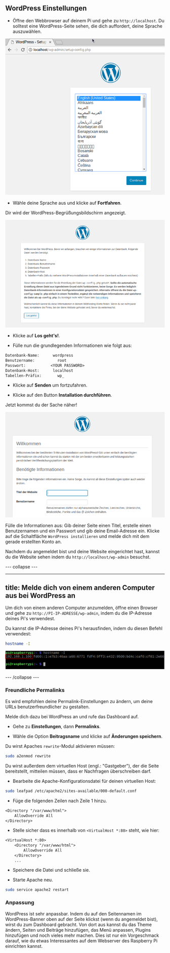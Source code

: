 ## WordPress Einstellungen

+ Öffne den Webbrowser auf deinem Pi und gehe zu `http://localhost`. Du solltest eine WordPress-Seite sehen, die dich auffordert, deine Sprache auszuwählen.

![WordPress Sprache auswählen](images/wordpress_language.png)

+ Wähle deine Sprache aus und klicke auf **Fortfahren**.

Dir wird der WordPress-Begrüßungsbildschirm angezeigt.

![WordPress-Begrüßungsbildschirm](images/wordpress-welcome.png)

+ Klicke auf **Los geht's!**.

+ Fülle nun die grundlegenden Informationen wie folgt aus:

```
Datenbank-Name:      wordpress
Benutzername:          root
Passwort:           <YOUR PASSWORD>
Datenbank-Host:      localhost
Tabellen-Präfix:       wp_
```

+ Klicke auf **Senden** um fortzufahren.

+ Klicke auf den Button **Installation durchführen**.

Jetzt kommst du der Sache näher!

![WordPress-Begrüßungsbildschirm](images/wp-info.png)

Fülle die Informationen aus: Gib deiner Seite einen Titel, erstelle einen Benutzernamen und ein Passwort und gib deine Email-Adresse ein. Klicke auf die Schaltfläche `WordPress installieren` und melde dich mit dem gerade erstellten Konto an.

Nachdem du angemeldet bist und deine Website eingerichtet hast, kannst du die Website sehen indem du `http://localhost/wp-admin` besuchst.

--- collapse ---

---
title: Melde dich von einem anderen Computer aus bei WordPress an
---

Um dich von einem anderen Computer anzumelden, öffne einen Browser und gehe zu `http://PI-IP-ADRESSE/wp-admin`, indem du die IP-Adresse deines Pi's verwendest.

Du kannst die IP-Adresse deines Pi's herausfinden, indem du diesen Befehl verwendest:

```bash
hostname -I
```

![hostname](images/hostname_annotated.png)

--- /collapse ---


### Freundliche Permalinks

Es wird empfohlen deine Permalink-Einstellungen zu ändern, um deine URLs benutzerfreundlicher zu gestalten.

Melde dich dazu bei WordPress an und rufe das Dashboard auf.

+ Gehe zu **Einstellungen**, dann **Permalinks**.

+ Wähle die Option **Beitragsname** und klicke auf **Änderungen speichern**.

Du wirst Apaches `rewrite`-Modul aktivieren müssen:

```bash
sudo a2enmod rewrite
```

Du wirst außerdem dem virtuellen Host (engl.: "Gastgeber"), der die Seite bereitstellt, mitteilen müssen, dass er Nachfragen überschreiben darf.

+ Bearbeite die Apache-Konfigurationsdatei für deinen virtuellen Host:

```bash
sudo leafpad /etc/apache2/sites-available/000-default.conf
```

+ Füge die folgenden Zeilen nach Zeile 1 hinzu.

```
<Directory "/var/www/html">
    AllowOverride All
</Directory>
```

- Stelle sicher dass es innerhalb von `<VirtualHost *:80>` steht, wie hier:

```
<VirtualHost *:80>
    <Directory "/var/www/html">
        AllowOverride All
    </Directory>
    ...
```

+ Speichere die Datei und schließe sie.

+ Starte Apache neu.

```bash
sudo service apache2 restart
```

### Anpassung

WordPress ist sehr anpassbar. Indem du auf den Seitennamen im WordPress-Banner oben auf der Seite klickst (wenn du angemeldet bist), wirst du zum Dashboard gebracht. Von dort aus kannst du das Theme ändern, Seiten und Beiträge hinzufügen, das Menü anpassen, Plugins hinzufügen und noch vieles mehr machen. Dies ist nur ein Vorgeschmack darauf, wie du etwas Interessantes auf dem Webserver des Raspberry Pi einrichten kannst.
